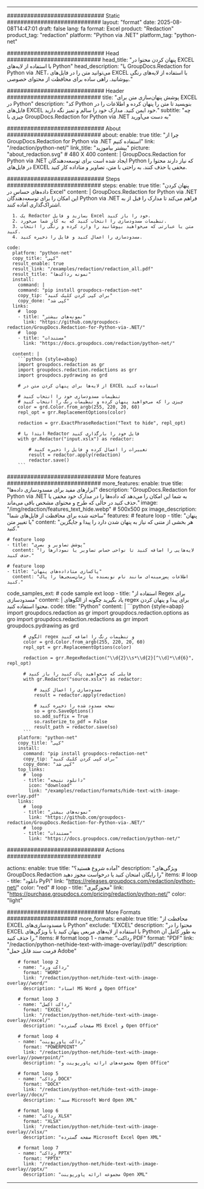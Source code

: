 
---
############################# Static ############################
layout: "format"
date:  2025-08-08T14:47:01
draft: false
lang: fa
format: Excel
product: "Redaction"
product_tag: "redaction"
platform: "Python via .NET"
platform_tag: "python-net"

############################# Head ############################
head_title: "پنهان کردن محتوا در EXCEL با استفاده از لایه‌های Python"
head_description: "با GroupDocs.Redaction for Python via .NET، می‌توانید متن را در فایل‌های EXCEL با استفاده از لایه‌های رنگی بپوشانید. راهی ساده برای محافظت از محتوای خصوصی."

############################# Header ############################
title: "پوشش پنهان‌سازی متن برای EXCEL در Python" 
description: "کد Python بنویسید تا متن را پنهان کرده و اطلاعات را در فایل‌های EXCEL خود ایمن کنید. مدارک خود را سالم و تمیز نگه دارید."
subtitle: "چه چیزی با GroupDocs.Redaction for Python via .NET به دست می‌آورید" 

############################# About ############################
about:
    enable: true
    title: "چرا از GroupDocs.Redaction for Python via .NET استفاده کنیم"
    link: "/redaction/python-net/"
    link_title: "بیشتر بیاموزید"
    picture: "about_redaction.svg" # 480 X 400
    content: |
       GroupDocs.Redaction for Python via .NET ایجاد شده است برای توسعه‌دهندگان Python که نیاز دارند محتوا را در فایل‌های EXCEL مخفی یا حذف کنند. به راحتی با متن، تصاویر و متاداده کار کنید.

############################# Steps ############################
steps:
    enable: true
    title: "پنهان کردن داده‌های حساس در Excel"
    content: |
      GroupDocs.Redaction for Python via .NET این امکان را برای توسعه‌دهندگان Python via .NET فراهم می‌کند تا مدارک را قبل از به اشتراک‌گذاری آماده کنند.
      
      1. یک Redactor بسازید و فایل Excel خود را باز کنید.
      2. تنظیمات مسدودسازی را انتخاب کنید که به کار شما می‌خورد.
      3. متن یا عبارتی که می‌خواهید بپوشانید را وارد کرده و رنگی را انتخاب کنید.
      4. مسدودسازی را اعمال کنید و فایل را ذخیره کنید.
   
    code:
      platform: "python-net"
      copy_title: "کپی"
      result_enable: true
      result_link: "/examples/redaction/redaction_all.pdf"
      result_title: "نمونه رداکت‌ها"
      install:
        command: |
        command: "pip install groupdocs-redaction-net"
        copy_tip: "برای کپی کردن کلیک کنید"
        copy_done: "کپی شد"
      links:
        #  loop
        - title: "نمونه‌های بیشتر"
          link: "https://github.com/groupdocs-redaction/GroupDocs.Redaction-for-Python-via-.NET/"
        #  loop
        - title: "مستندات"
          link: "https://docs.groupdocs.com/redaction/python-net/"
          
      content: |
        ```python {style=abap}
        import groupdocs.redaction as gr
        import groupdocs.redaction.redactions as grr
        import groupdocs.pydrawing as grd

        # از لایه‌ها برای پنهان کردن متن در EXCEL استفاده کنید

        # تنظیمات مسدودسازی خود را انتخاب کنید
        # چیزی را که می‌خواهید پنهان کرده و تنظیمات رنگ را انتخاب کنید
        color = grd.Color.from_argb(255, 220, 20, 60)
        repl_opt = grr.ReplacementOptions(color)
                
        redaction = grr.ExactPhraseRedaction("Text to hide", repl_opt)

        # ابتدا با Redactor فایل خود را بارگذاری کنید
        with gr.Redactor("input.xslx") as redactor:

            # تغییرات را اعمال کرده و فایل را ذخیره کنید
            result = redactor.apply(redaction)
            redactor.save()
        ```            


############################# More features ############################
more_features:
  enable: true
  title: "ابزارهای مفید برای مسدودسازی داده‌ها"
  description: "GroupDocs.Redaction for Python via .NET به شما این امکان را می‌دهد که داده‌ها را در مدارک خود مخفی یا حذف کنید در حالی که طرح و محتوای مشخص باقی می‌ماند."
  image: "/img/redaction/features_text_hide.webp" # 500x500 px
  image_description: "ساخته شده برای محافظت از فایل‌های شما"
  features:
    # feature loop
    - title: "پنهان یا تغییر متن"
      content: "هر بخشی از متنی که نیاز به پنهان شدن دارد را پیدا و جایگزین کنید."

    # feature loop
    - title: "پوشش تصاویر و بصری"
      content: "لایه‌هایی را اضافه کنید تا نواحی حساس تصاویر یا نمودارها را حذف کنید."

    # feature loop
    - title: "پاکسازی متاداده‌های پنهان"
      content: "اطلاعات پس‌زمینه‌ای مانند نام نویسنده یا زمان‌سنجی‌ها را پاک کنید."
      
  code_samples_ext:
    # code sample ext loop
    - title: "استفاده از Regex برای مسدودسازی"
      content: |
        یاد بگیرید چگونه از الگوهای regex برای پیدا و پنهان کردن محتوا استفاده کنید.
      code:
        title: "Python"
        content: |
          ```python {style=abap}
          import groupdocs.redaction as gr
          import groupdocs.redaction.options as gro
          import groupdocs.redaction.redactions as grr
          import groupdocs.pydrawing as grd

          # الگوی regex و تنظیمات رنگ را اضافه کنید
          color = grd.Color.from_argb(255, 220, 20, 60)
          repl_opt = grr.ReplacementOptions(color)

          redaction = grr.RegexRedaction("\\d{2}\\s*\\d{2}[^\\d]*\\d{6}", repl_opt)

          # فایلی که می‌خواهید پاک کنید را باز کنید
          with gr.Redactor("source.xslx") as redactor:

              # مسدودسازی را اعمال کنید
              result = redactor.apply(redaction)

              # نسخه مسدود شده را ذخیره کنید
              so = gro.SaveOptions()
              so.add_suffix = True
              so.rasterize_to_pdf = False
              result_path = redactor.save(so)
          ```
        platform: "python-net"
        copy_title: "کپی"
        install:
          command: "pip install groupdocs-redaction-net"
          copy_tip: "برای کپی کردن کلیک کنید"
          copy_done: "کپی شد"
        top_links:
          #  loop
          - title: "دانلود نتیجه"
            icon: "download"
            link: "/examples/redaction/formats/hide-text-with-image-overlay.pdf"
        links:
          #  loop
          - title: "نمونه‌های بیشتر"
            link: "https://github.com/groupdocs-redaction/GroupDocs.Redaction-for-Python-via-.NET/"
          #  loop
          - title: "مستندات"
            link: "https://docs.groupdocs.com/redaction/python-net/"


############################# Actions ############################

actions:
  enable: true
  title: "آماده شروع هستید؟"
  description: "ویژگی‌های GroupDocs.Redaction را رایگان امتحان کنید یا درخواست مجوز دهید"
  items:
    #  loop
    - title: "دانلود PyPi"
      link: "https://releases.groupdocs.com/redaction/python-net/"
      color: "red"
        #  loop
    - title: "مجوزگیری"
      link: "https://purchase.groupdocs.com/pricing/redaction/python-net/"
      color: "light"


############################# More Formats #####################
more_formats:
    enable: true
    title: "محافظت از EXCEL با مسدودسازی‌های Python"
    exclude: "EXCEL"
    description: "محتوا را در EXCEL با استفاده از لایه‌های مربعی پنهان کنید یا با ویژگی‌های Python به طور کامل آن را حذف کنید."
    items: 
        # format loop 1
        - name: "رداکت PDF"
          format: "PDF"
          link: "/redaction/python-net/hide-text-with-image-overlay//pdf/"
          description: "فرمت سند قابل حمل Adobe"

        # format loop 2
        - name: "رداکت ورد"
          format: "WORD"
          link: "/redaction/python-net/hide-text-with-image-overlay//word/"
          description: "اسناد MS Word و Open Office"
          
        # format loop 3
        - name: "رداکت اکسل"
          format: "EXCEL"
          link: "/redaction/python-net/hide-text-with-image-overlay//excel/"
          description: "صفحات گسترده MS Excel و Open Office"

        # format loop 4
        - name: "رداکت پاورپوینت"
          format: "POWERPOINT"
          link: "/redaction/python-net/hide-text-with-image-overlay//powerpoint/"
          description: "مجموعه‌های ارائه پاورپوینت و Open Office"

        # format loop 5
        - name: "رداکت DOCX"
          format: "DOCX"
          link: "/redaction/python-net/hide-text-with-image-overlay//docx/"
          description: "سند Microsoft Word Open XML"
          
        # format loop 6
        - name: "رداکت XLSX"
          format: "XLSX"
          link: "/redaction/python-net/hide-text-with-image-overlay//xlsx/"
          description: "صفحه گسترده Microsoft Excel Open XML"
          
        # format loop 7
        - name: "رداکت PPTX"
          format: "PPTX"
          link: "/redaction/python-net/hide-text-with-image-overlay//pptx/"
          description: "مجموعه ارائه پاورپوینت Open XML"


---